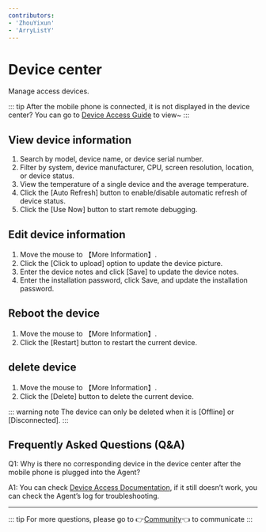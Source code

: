 ```yaml
---
contributors:
- 'ZhouYixun'
- 'ArryListY'
---
```



# Device center

Manage access devices.

::: tip
After the mobile phone is connected, it is not displayed in the device center? You can go to [Device Access Guide](https://soniccloudorg.github.io/en/deploy/android-deploy.html) to view~
:::

## View device information

1. Search by model, device name, or device serial number.
2. Filter by system, device manufacturer, CPU, screen resolution, location, or device status.
3. View the temperature of a single device and the average temperature.
4. Click the [Auto Refresh] button to enable/disable automatic refresh of device status.
5. Click the [Use Now] button to start remote debugging.

## Edit device information

1. Move the mouse to 【More Information】.
2. Click the [Click to upload] option to update the device picture.
3. Enter the device notes and click [Save] to update the device notes.
4. Enter the installation password, click Save, and update the installation password.

## Reboot the device

1. Move the mouse to 【More Information】.
2. Click the [Restart] button to restart the current device.

## delete device

1. Move the mouse to 【More Information】.
2. Click the [Delete] button to delete the current device.

::: warning note
The device can only be deleted when it is [Offline] or [Disconnected].
:::

## Frequently Asked Questions (Q&A)

Q1: Why is there no corresponding device in the device center after the mobile phone is plugged into the Agent?

A1: You can check [Device Access Documentation](https://soniccloudorg.github.io/en/deploy/android-deploy.html), if it still doesn’t work, you can check the Agent’s log for troubleshooting.

---

::: tip
For more questions, please go to 👉[Community](https://discord.gg/c9ZD6jSyTE)👈 to communicate
:::
